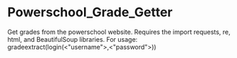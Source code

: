 # Powerschool_Grade_Getter
Get grades from the powerschool website. Requires the import requests, re, html, and BeautifulSoup libraries. For usage: gradeextract(login(<"username">,<"password">))
